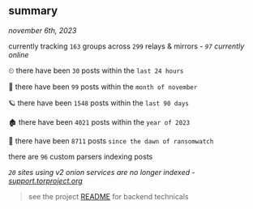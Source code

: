 
## summary
_november 6th, 2023_

currently tracking `163` groups across `299` relays & mirrors - _`97` currently online_

⏲ there have been `30` posts within the `last 24 hours`

🦈 there have been `99` posts within the `month of november`

🪐 there have been `1548` posts within the `last 90 days`

🏚 there have been `4021` posts within the `year of 2023`

🦕 there have been `8711` posts `since the dawn of ransomwatch`

there are `96` custom parsers indexing posts

_`20` sites using v2 onion services are no longer indexed - [support.torproject.org](https://support.torproject.org/onionservices/v2-deprecation/)_

> see the project [README](https://github.com/joshhighet/ransomwatch#ransomwatch--) for backend technicals
